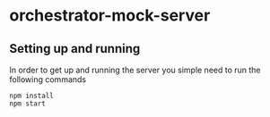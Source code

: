 # orchestrator-mock-server

## Setting up and running

In order to get up and running the server you simple need to run the following commands 
```node
npm install
npm start


